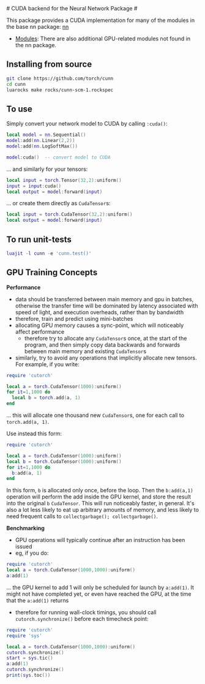 <a name="cunn.dok"/>
# CUDA backend for the Neural Network Package #

This package provides a CUDA implementation for many of the modules in the base nn package: [nn](https://github.com/torch/nn/blob/master/README.md)
 * [Modules](doc/cunnmodules.md#nn.cunnmodules.dok): There are also additional GPU-related modules not found in the nn package.

## Installing from source
```bash
git clone https://github.com/torch/cunn
cd cunn
luarocks make rocks/cunn-scm-1.rockspec
```

## To use

Simply convert your network model to CUDA by calling `:cuda()`:
```lua
local model = nn.Sequential()
model:add(nn.Linear(2,2))
model:add(nn.LogSoftMax())

model:cuda()  -- convert model to CUDA
```

... and similarly for your tensors:
```lua
local input = torch.Tensor(32,2):uniform()
input = input:cuda()
local output = model:forward(input)
```
... or create them directly as `CudaTensor`s:
```lua
local input = torch.CudaTensor(32,2):uniform()
local output = model:forward(input)
```

## To run unit-tests

```lua
luajit -l cunn -e 'cunn.test()'
```

## GPU Training Concepts

__Performance__

* data should be transferred between main memory and gpu in batches, otherwise the transfer time will be dominated
by latency associated with speed of light, and execution overheads, rather than by bandwidth
* therefore, train and predict using mini-batches
* allocating GPU memory causes a sync-point, which will noticeably affect performance
  * therefore try to allocate any `CudaTensor`s once, at the start of the program,
  and then simply copy data backwards and forwards
  between main memory and existing `CudaTensor`s
* similarly, try to avoid any operations that implicitly allocate new tensors.  For example, if you write:
```lua
require 'cutorch'

local a = torch.CudaTensor(1000):uniform()
for it=1,1000 do
  local b = torch.add(a, 1)
end
```
... this will allocate one thousand new `CudaTensor`s, one for each call to `torch.add(a, 1)`.

Use instead this form:
```lua
require 'cutorch'

local a = torch.CudaTensor(1000):uniform()
local b = torch.CudaTensor(1000):uniform()
for it=1,1000 do
  b:add(a, 1)
end
```
In this form, `b` is allocated only once, before the loop.  Then the `b:add(a,1)` operation will perform
the add inside the GPU kernel, and store the result into the original `b` `CudaTensor`.  This
will run noticeably faster, in general.  It's also a lot less likely to eat up arbitrary amounts of memory,
and less likely to need frequent calls to `collectgarbage(); collectgarbage()`.

__Benchmarking__

* GPU operations will typically continue after an instruction has been issued
* eg, if you do:
```lua
require 'cutorch'
local a = torch.CudaTensor(1000,1000):uniform()
a:add(1)
```
... the GPU kernel to add 1 will only be scheduled for launch by `a:add(1)`.  It might not have completed yet, or
even have reached the GPU, at the time that the `a:add(1)` returns
* therefore for running wall-clock timings, you should call `cutorch.synchronize()` before each timecheck
point:
```lua
require 'cutorch'
require 'sys'

local a = torch.CudaTensor(1000,1000):uniform()
cutorch.synchronize()
start = sys.tic()
a:add(1)
cutorch.synchronize()
print(sys.toc())
```

